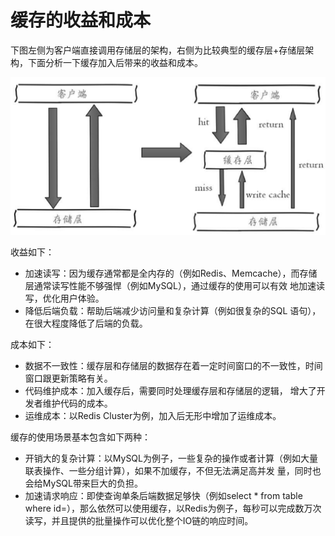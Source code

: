 # 缓存的收益和成本

下图左侧为客户端直接调用存储层的架构，右侧为比较典型的缓存层+存储层架构，下面分析一下缓存加入后带来的收益和成本。

![](../.gitbook/assets/image%20%28219%29.png)

收益如下：

* 加速读写：因为缓存通常都是全内存的（例如Redis、Memcache），而存储层通常读写性能不够强悍（例如MySQL），通过缓存的使用可以有效 地加速读写，优化用户体验。
* 降低后端负载：帮助后端减少访问量和复杂计算（例如很复杂的SQL 语句），在很大程度降低了后端的负载。

成本如下：

* 数据不一致性：缓存层和存储层的数据存在着一定时间窗口的不一致性，时间窗口跟更新策略有关。
* 代码维护成本：加入缓存后，需要同时处理缓存层和存储层的逻辑， 增大了开发者维护代码的成本。
* 运维成本：以Redis Cluster为例，加入后无形中增加了运维成本。

缓存的使用场景基本包含如下两种：

* 开销大的复杂计算：以MySQL为例子，一些复杂的操作或者计算（例如大量联表操作、一些分组计算），如果不加缓存，不但无法满足高并发 量，同时也会给MySQL带来巨大的负担。
* 加速请求响应：即使查询单条后端数据足够快（例如select \* from table where id=），那么依然可以使用缓存，以Redis为例子，每秒可以完成数万次读写，并且提供的批量操作可以优化整个IO链的响应时间。

